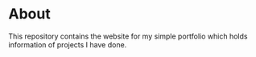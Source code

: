 # About

This repository contains the website for my simple portfolio which holds information of projects I have done.